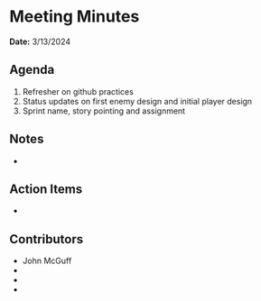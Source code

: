 # Meeting Minutes
**Date:** 3/13/2024

## Agenda
1. Refresher on github practices
2. Status updates on first enemy design and initial player design
3. Sprint name, story pointing and assignment

## Notes
*

## Action Items
* 
## Contributors
* John McGuff 
*
*
*
